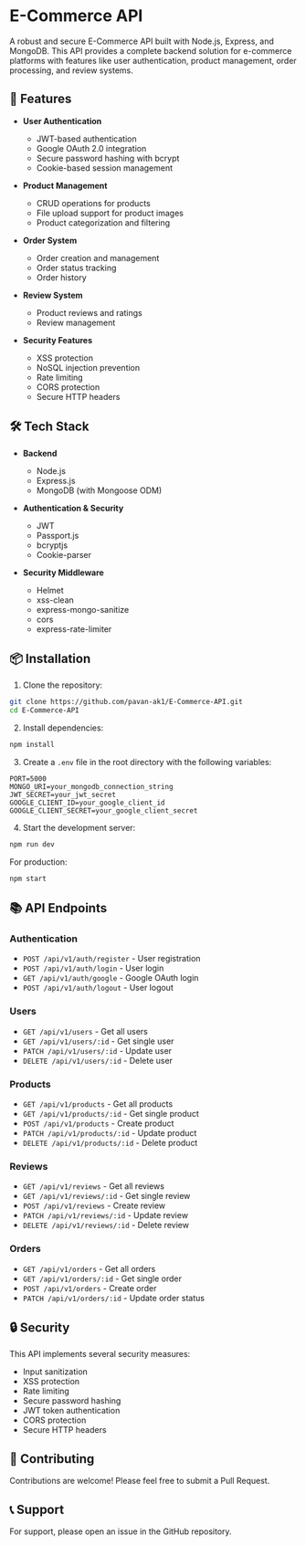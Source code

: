 # E-Commerce API

A robust and secure E-Commerce API built with Node.js, Express, and MongoDB. This API provides a complete backend solution for e-commerce platforms with features like user authentication, product management, order processing, and review systems.

## 🚀 Features

- **User Authentication**
  - JWT-based authentication
  - Google OAuth 2.0 integration
  - Secure password hashing with bcrypt
  - Cookie-based session management

- **Product Management**
  - CRUD operations for products
  - File upload support for product images
  - Product categorization and filtering

- **Order System**
  - Order creation and management
  - Order status tracking
  - Order history

- **Review System**
  - Product reviews and ratings
  - Review management

- **Security Features**
  - XSS protection
  - NoSQL injection prevention
  - Rate limiting
  - CORS protection
  - Secure HTTP headers

## 🛠️ Tech Stack

- **Backend**
  - Node.js
  - Express.js
  - MongoDB (with Mongoose ODM)

- **Authentication & Security**
  - JWT
  - Passport.js
  - bcryptjs
  - Cookie-parser

- **Security Middleware**
  - Helmet
  - xss-clean
  - express-mongo-sanitize
  - cors
  - express-rate-limiter

## 📦 Installation

1. Clone the repository:
```bash
git clone https://github.com/pavan-ak1/E-Commerce-API.git
cd E-Commerce-API
```

2. Install dependencies:
```bash
npm install
```

3. Create a `.env` file in the root directory with the following variables:
```
PORT=5000
MONGO_URI=your_mongodb_connection_string
JWT_SECRET=your_jwt_secret
GOOGLE_CLIENT_ID=your_google_client_id
GOOGLE_CLIENT_SECRET=your_google_client_secret
```

4. Start the development server:
```bash
npm run dev
```

For production:
```bash
npm start
```

## 📚 API Endpoints

### Authentication
- `POST /api/v1/auth/register` - User registration
- `POST /api/v1/auth/login` - User login
- `GET /api/v1/auth/google` - Google OAuth login
- `POST /api/v1/auth/logout` - User logout

### Users
- `GET /api/v1/users` - Get all users
- `GET /api/v1/users/:id` - Get single user
- `PATCH /api/v1/users/:id` - Update user
- `DELETE /api/v1/users/:id` - Delete user

### Products
- `GET /api/v1/products` - Get all products
- `GET /api/v1/products/:id` - Get single product
- `POST /api/v1/products` - Create product
- `PATCH /api/v1/products/:id` - Update product
- `DELETE /api/v1/products/:id` - Delete product

### Reviews
- `GET /api/v1/reviews` - Get all reviews
- `GET /api/v1/reviews/:id` - Get single review
- `POST /api/v1/reviews` - Create review
- `PATCH /api/v1/reviews/:id` - Update review
- `DELETE /api/v1/reviews/:id` - Delete review

### Orders
- `GET /api/v1/orders` - Get all orders
- `GET /api/v1/orders/:id` - Get single order
- `POST /api/v1/orders` - Create order
- `PATCH /api/v1/orders/:id` - Update order status

## 🔒 Security

This API implements several security measures:
- Input sanitization
- XSS protection
- Rate limiting
- Secure password hashing
- JWT token authentication
- CORS protection
- Secure HTTP headers

## 🤝 Contributing

Contributions are welcome! Please feel free to submit a Pull Request.


## 📞 Support

For support, please open an issue in the GitHub repository.
